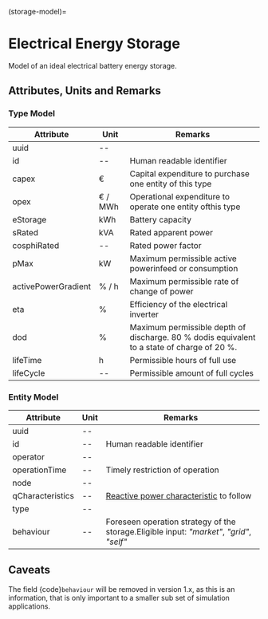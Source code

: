 (storage-model)=

# Electrical Energy Storage

Model of an ideal electrical battery energy storage.

## Attributes, Units and Remarks

### Type Model

| Attribute           | Unit    | Remarks                                                                                     |
| ------------------- | ------- | ------------------------------------------------------------------------------------------- |
| uuid                | --      |                                                                                             |
| id                  | --      | Human readable identifier                                                                   |
| capex               | €       | Capital expenditure to purchase one entity of this type                                     |
| opex                | € / MWh | Operational expenditure to operate one entity ofthis type                                   |
| eStorage            | kWh     | Battery capacity                                                                            |
| sRated              | kVA     | Rated apparent power                                                                        |
| cosphiRated         | --      | Rated power factor                                                                          |
| pMax                | kW      | Maximum permissible active powerinfeed or consumption                                       |
| activePowerGradient | % / h   | Maximum permissible rate of change of power                                                 |
| eta                 | %       | Efficiency of the electrical inverter                                                       |
| dod                 | %       | Maximum permissible depth of discharge. 80 % dodis equivalent to a state of charge of 20 %. |
| lifeTime            | h       | Permissible hours of full use                                                               |
| lifeCycle           | --      | Permissible amount of full cycles                                                           |

### Entity Model

| Attribute        | Unit | Remarks                                                                                   |
| ---------------- | ---- | ----------------------------------------------------------------------------------------- |
| uuid             | --   |                                                                                           |
| id               | --   | Human readable identifier                                                                 |
| operator         | --   |                                                                                           |
| operationTime    | --   | Timely restriction of operation                                                           |
| node             | --   |                                                                                           |
| qCharacteristics | --   | [Reactive power characteristic](general.md#reactive-power-characteristics) to follow      |
| type             | --   |                                                                                           |
| behaviour        | --   | Foreseen operation strategy of the storage.Eligible input: *"market"*, *"grid"*, *"self"* |

## Caveats

The field {code}`behaviour` will be removed in version 1.x, as this is an information, that is only important to a
smaller sub set of simulation applications.
